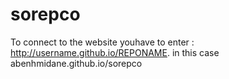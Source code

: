 # sorepco
To connect to the website youhave to enter : 
http://username.github.io/REPONAME.
in this case abenhmidane.github.io/sorepco
